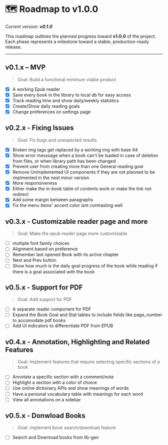 # 🗺️ Roadmap to v1.0.0

_Current version: **v0.1.0**_

This roadmap outlines the planned progress toward **v1.0.0** of the project.  
Each phase represents a milestone toward a stable, production-ready release.

---

## v0.1.x – MVP

> Goal: Build a functional minimum viable product

- [x] A working Epub reader
- [x] Save every book in the library to local db for easy access
- [x] Track reading time and show daily/weekly statistics
- [x] Create/Show daily reading goals
- [x] Change preferences on settings page

## v0.2.x - Fixing Issues

> Goal: Fix bugs and unexpected results

- [x] Broken img tags get replaced by a working img with base 64
- [x] Show error messsage when a book can't be loaded in case of deletion from files, or when library path has been changed
- [x] Prevent user from creating more than one General reading goal
- [x] Remove Unimplemented UI components if they are not planned to be implmented in the next minor version
- [x] More responsiveness
- [x] Either make the in-book table of contents work or make the link not redirect
- [x] Add some margin between paragraphs
- [x] Fix the menu items' accent color isnt contrasting well

## v0.3.x - Customizable reader page and more

> Goal: Make the epub reader page more customizable

- [ ] multiple font family choices
- [ ] Alignment based on preference
- [ ] Remember last opened Book with its active chapter
- [ ] Next and Prev button
- [ ] Show how much is the daily goal progress of the book while reading if there is a goal associated with the book

## v0.5.x - Support for PDF

> Goal: Add support for PDF

- [ ] A separate reader component for PDF
- [ ] Expand the Book Goal and Stat tables to include fields like page_number to accomodate pdf books
- [ ] Add UI indicators to differentiate PDF from EPUB

## v0.4.x - Annotation, Highlighting and Related Features

> Goal: Implement features that require selecting specific sections of a book

- [ ] Annotate a specific section with a comment/note
- [ ] Highlight a section with a color of choice
- [ ] Use online dictionary APIs and show meanings of words
- [ ] Have a personal vocabulary table with meanings for each word
- [ ] View all annotations on a sidebar

## v0.5.x - Donwload Books

> Goal: implement book search/download feature

- [ ] Search and Download books from lib-gen
